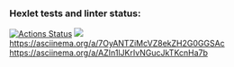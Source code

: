 ### Hexlet tests and linter status:
[![Actions Status](https://github.com/FooXeeD/python-project-49/actions/workflows/hexlet-check.yml/badge.svg)](https://github.com/FooXeeD/python-project-49/actions)
<a href="https://codeclimate.com/github/FooXeeD/python-project-49/maintainability"><img src="https://api.codeclimate.com/v1/badges/674c62326758c6382524/maintainability" /></a>
https://asciinema.org/a/7OyANTZiMcVZ8ekZH2G0GGSAc
https://asciinema.org/a/AZIn1lJKrIvNGucJkTKcnHa7b